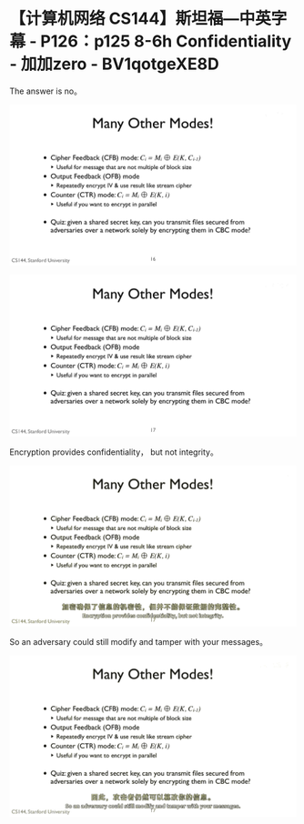 # 【计算机网络 CS144】斯坦福—中英字幕 - P126：p125 8-6h Confidentiality - 加加zero - BV1qotgeXE8D

 The answer is no。

![](img/6e0022143d17f11a166ed8cf0aa15111_1.png)

![](img/6e0022143d17f11a166ed8cf0aa15111_2.png)

 Encryption provides confidentiality， but not integrity。



![](img/6e0022143d17f11a166ed8cf0aa15111_4.png)

 So an adversary could still modify and tamper with your messages。



![](img/6e0022143d17f11a166ed8cf0aa15111_6.png)